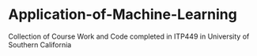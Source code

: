 # Application-of-Machine-Learning
Collection of Course Work and Code completed in ITP449 in University of Southern California
